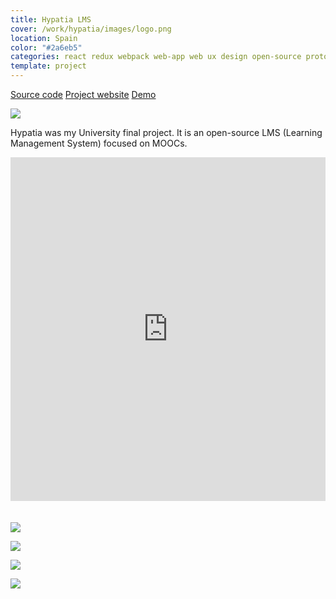 ```yaml
---
title: Hypatia LMS
cover: /work/hypatia/images/logo.png
location: Spain
color: "#2a6eb5"
categories: react redux webpack web-app web ux design open-source prototype inverted
template: project
---
```


<p class="align-center">
<a class="btn github" role="button" href="https://github.com/gazpachu/hypatia" target="_blank">Source code</a>
<a class="btn external" role="button" href="https://gazpachu.github.io/hypatia/" target="_blank">Project website</a>
<a class="btn external" role="button" href="https://hypatia-8d923.firebaseapp.com/" target="_blank">Demo</a>
</p>

![](/work/hypatia/images/1.png)

Hypatia was my University final project. It is an open-source LMS (Learning Management System) focused on MOOCs.

<iframe width="100%" height="550" style="margin-bottom: 20px" src="https://www.youtube.com/embed/YlZpcrvJcbs" frameborder="0" allow="accelerometer; autoplay; encrypted-media; gyroscope; picture-in-picture" allowfullscreen></iframe>

![](/work/hypatia/images/2.jpg)

![](/work/hypatia/images/3.jpg)

![](/work/hypatia/images/4.jpg)

![](/work/hypatia/images/dashboard.jpg)

